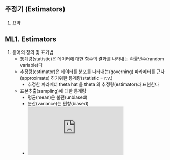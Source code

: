 ## 추정기 (Estimators)
1. 요약


## ML1. Estimators
1. 용어의 정의 및 표기법
    * 통계량(statistic)은 데이터에 대한 함수의 결과를 나타내는 확률변수(random variable)다
    * 추정량(estimator)은 데이터를 분포를 나타내는(governing) 파라메터를 근사(approximate) 하기위한 통계량(statistic = r.v.)
        * 추정한 파라메터 theta hat 을 theta 의 추정량(estimator)라 표현한다
    * 표본추출(sampling)에 대한 통계량
        * 평균(mean)은 불편(unbiased)
        * 분산(variance)는 편향(biased)
        * ![Equation](https://latex.codecogs.com/gif.latex?s%5E%7B2%7D%3D%5Cfrac%7B1%7D%7Bn-1%7D%5Csum_%7Bn%7D%5E%7Bi%3D1%7D%28%7BX%7D_i-%5Cbar%7BX%7D%29%5E2)



